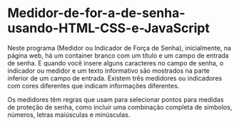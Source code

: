 # Medidor-de-for-a-de-senha-usando-HTML-CSS-e-JavaScript


Neste programa (Medidor ou Indicador de Força de Senha), inicialmente, na página web, há um container branco com um título e um campo de entrada de senha. 
E quando você insere alguns caracteres no campo de senha, o indicador ou medidor e um texto informativo são mostrados na parte inferior de um campo de entrada. 
Existem três medidores ou indicadores com cores diferentes que indicam informações diferentes.


Os medidores têm regras que usam para selecionar pontos para medidas de proteção de senha, como incluir uma combinação completa de símbolos, números, 
letras maiúsculas e minúsculas.
